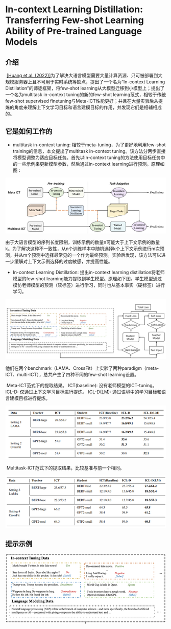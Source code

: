 # In-context Learning Distillation: Transferring Few-shot Learning Ability of Pre-trained Language Models



## 介绍

​		[\[Huang et al. (2022)\]](https://arxiv.org/abs/2212.10670)为了解决大语言模型需要大量计算资源、只可被部署到大规模服务器上且不可用于实时系统等缺点，提出了一个名为“In-context Learning Distillation”的师徒框架，将few-shot learning从大模型迁移到小模型上；提出了一个名为multitask in-context tuning的新的few-shot learning范式，相较于传统few-shot supervised finetuning与Meta-ICT性能更好；并且在大量实验后从提炼的角度来理解上下文学习目标和语言建模目标的作用，并发现它们是相辅相成的。

## 它是如何工作的

- multitask in-context tuning: 相较于meta-tuning，为了更好地利用few-shot training的信息，本文提出了multitask in-context tuning。该方法分两步直接将模型调整为适应目标任务。首先以in-context tuning的方法使用目标任务中的一些示例来更新模型参数，然后通过in-context learning进行预测。原理如图：

![](./142719.png)

​		由于大语言模型的序列长度限制，训练示例的数量n可能大于上下文示例的数量k。为了解决这种不一致性，从n个训练样本中随机选择k个上下文示例进行m次预测，并从m个预测中选择最常见的一个作为最终预测。实验后发现，该方法可以进一步缓解对上下文示例选择的过度敏感，并提高性能。

- In-context Learning Distillation: 提出in-context learning distillation将老师模型的few-shot learning能力提取到学生模型。原理如下图。学生模型通过模仿老师模型的预测（软标签）进行学习，同时也从基本事实（硬标签）进行学习。

![](./142733.png)

​		他们在两个benchmark（LAMA、CrossFit）上实验了两种paradigm（meta-ICT、multi-ICT），总共产生了四种不同的few-shot learning设置。

​		Meta-ICT范式下的提取结果。 ICT(baseline): 没有老师模型的ICT-tuning。 ICL-D: 仅通过上下文学习目标进行提炼。 ICL-D(LM): 通过语境中的学习目标和语言建模目标进行提炼。

![Screenshot 2023-05-08 143826](./143826.png)

​		Multitask-ICT范式下的提取结果，比较基准与前一个相同。

![Screenshot 2023-05-08 143833](./143833.png)

## 提示示例

![](./102509.png)
